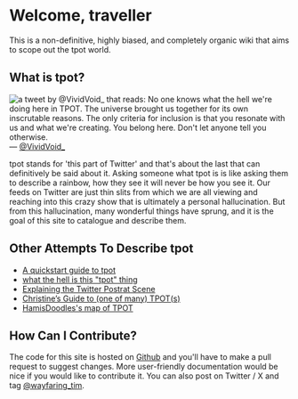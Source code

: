 # Welcome, traveller

This is a non-definitive, highly biased, and completely organic wiki that aims to scope out the tpot world.

## What is tpot?

![a tweet by @VividVoid_ that reads: No one knows what the hell we're doing here in TPOT. The universe brought us together for its own inscrutable reasons. The only criteria for inclusion is that you resonate with us and what we're creating. You belong here. Don't let anyone tell you otherwise.](/images/VividVoid_TPOT.png) — [@VividVoid_](https://x.com/VividVoid_/status/1671200246146248711)

tpot stands for 'this part of Twitter' and that's about the last that can definitively be said about it. Asking someone what tpot is is like asking them to describe a rainbow, how they see it will never be how you see it. Our feeds on Twitter are just thin slits from which we are all viewing and reaching into this crazy show that is ultimately a personal hallucination. But from this hallucination, many wonderful things have sprung, and it is the goal of this site to catalogue and describe them.

## Other Attempts To Describe tpot

- [A quickstart guide to tpot](https://itsallme.substack.com/p/17d914f9-8f2c-4303-8543-78a3dfe5f15e?s=w)
- [what the hell is this "tpot" thing](https://crystalxduan.substack.com/p/what-the-hell-is-this-tpot-thing)
- [Explaining the Twitter Postrat Scene](https://www.lesswrong.com/posts/rtM3jFaoQn3eoAiPh/explaining-the-twitter-postrat-scene)
- [Christine’s Guide to (one of many) TPOT(s)](https://docs.google.com/document/d/1Bd3PfKDL9pOM7YoxGbRBwO_qOWh6B7u5170Xw8VyK6s/mobilebasic#)
- [HamisDoodles's map of TPOT](https://x.com/HamishDoodles/status/1824785053802737980)

## How Can I Contribute?

The code for this site is hosted on [Github](htps://github.com/timothyylim/tpot-wiki) and you'll have to make a pull request to suggest changes. More user-friendly documentation would be nice if you would like to contribute it. You can also post on Twitter / X and tag [@wayfaring_tim](https://twitter.com/wayfaring_tim).
